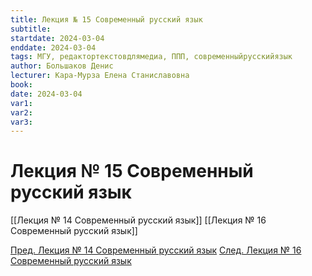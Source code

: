 ```yaml
---
title: Лекция № 15 Современный русский язык
subtitle: 
startdate: 2024-03-04
enddate: 2024-03-04
tags: МГУ, редактортекстовдлямедиа, ППП, современныйрусскийязык
author: Большаков Денис
lecturer: Кара-Мурза Елена Станиславовна
book: 
date: 2024-03-04
var1: 
var2: 
var3:
---
```

# Лекция № 15 Современный русский язык



[[Лекция № 14 Современный русский язык]]     [[Лекция № 16 Современный русский язык]]

[Пред. Лекция № 14 Современный русский язык](https://github.com/denisbolshakoff/MSU/blob/main/Современный%20русский%20язык/Лекция%20№%2014%20Современный%20русский%20язык.md)  [След. Лекция № 16 Современный русский язык](https://github.com/denisbolshakoff/MSU/blob/main/Современный%20русский%20язык/Лекция%20№%2016%20Современный%20русский%20язык.md)
